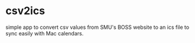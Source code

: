 # csv2ics
simple app to convert csv values from SMU's BOSS website to an ics file to sync easily with Mac calendars.

